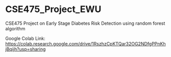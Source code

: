 # CSE475_Project_EWU
CSE475 Project on Early Stage Diabetes Risk Detection using random forest algorithm

Google Colab Link: https://colab.research.google.com/drive/1RszhzCpKTQar32OG2NDfgPPnKhjBqijh?usp=sharing
